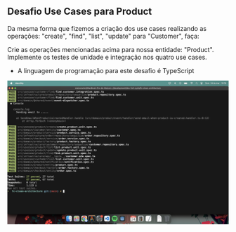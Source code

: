 ## Desafio Use Cases para Product

Da mesma forma que fizemos a criação dos use cases realizando as operações: "create", "find", "list", "update" para "Customer", faça:

Crie as operações mencionadas acima para nossa entidade: "Product".
Implemente os testes de unidade e integração nos quatro use cases.

* A linguagem de programação para este desafio é TypeScript

![product-usecases.](./files/product-usecases.png)
